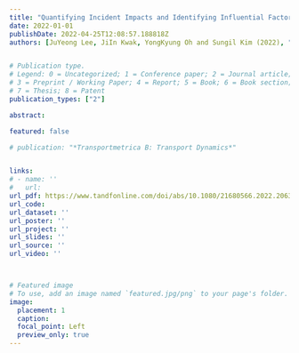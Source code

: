 ```yaml
---
title: "Quantifying Incident Impacts and Identifying Influential Factors on Urban Traffic Networks"
date: 2022-01-01
publishDate: 2022-04-25T12:08:57.188818Z
authors: [JuYeong Lee, JiIn Kwak, YongKyung Oh and Sungil Kim (2022), "Transportmetrica B : Transport Dynamics"]


# Publication type.
# Legend: 0 = Uncategorized; 1 = Conference paper; 2 = Journal article;
# 3 = Preprint / Working Paper; 4 = Report; 5 = Book; 6 = Book section;
# 7 = Thesis; 8 = Patent
publication_types: ["2"]

abstract: 

featured: false

# publication: "*Transportmetrica B: Transport Dynamics*"


links: 
# - name: ''
#   url: 
url_pdf: https://www.tandfonline.com/doi/abs/10.1080/21680566.2022.2063205
url_code: 
url_dataset: ''
url_poster: ''
url_project: ''
url_slides: ''
url_source: ''
url_video: ''



# Featured image
# To use, add an image named `featured.jpg/png` to your page's folder. 
image:
  placement: 1
  caption: 
  focal_point: Left
  preview_only: true
---
```


